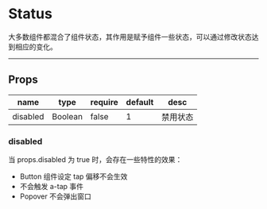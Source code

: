 # Status

大多数组件都混合了组件状态，其作用是赋予组件一些状态，可以通过修改状态达到相应的变化。

---

## Props

| name     | type    | require | default | desc     |
| -------- | ------- | ------- | ------- | -------- |
| disabled | Boolean | false   | 1       | 禁用状态 |

### disabled

当 props.disabled 为 true 时，会存在一些特性的效果：

- Button 组件设定 tap 偏移不会生效
- 不会触发 a-tap 事件
- Popover 不会弹出窗口
